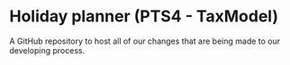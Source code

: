 # Holiday planner (PTS4 - TaxModel)
A GitHub repository to host all of our changes that are being made to our developing process.
